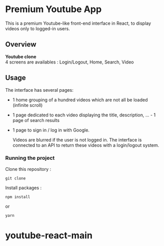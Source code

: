 # Premium Youtube App

This is a premium Youtube-like front-end interface in React, to display videos only to logged-in users.

## Overview

**Youtube clone**  
4 screens are availables : Login/Logout, Home, Search, Video

## Usage

The interface has several pages:

- 1 home grouping of a hundred videos which are not all be loaded (infinite scroll)
- 1 page dedicated to each video displaying the title, description, ... - 1 page of search results
- 1 page to sign in / log in with Google.

  Videos are blurred if the user is not logged in.
  The interface is connected to an API to return these videos with a login/logout system.

### Running the project

Clone this repository :

```
git clone
```

Install packages :

```
npm install
```

or

```
yarn
```
# youtube-react-main
